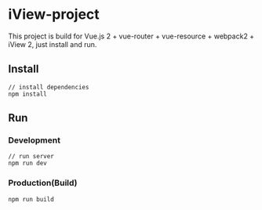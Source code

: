 # iView-project

This project is build for Vue.js 2 + vue-router + vue-resource + webpack2 + iView 2, just install and run.

## Install
```bush
// install dependencies
npm install
```
## Run
### Development
```bush
// run server
npm run dev
```
### Production(Build)
```bush
npm run build
```

